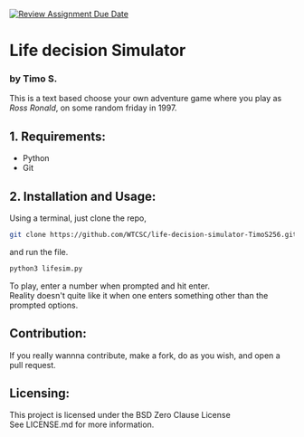 [![Review Assignment Due Date](https://classroom.github.com/assets/deadline-readme-button-22041afd0340ce965d47ae6ef1cefeee28c7c493a6346c4f15d667ab976d596c.svg)](https://classroom.github.com/a/18nK7qGW)
# **Life decision Simulator**
### by Timo S.
This is a text based choose your own adventure game where you play as *Ross Ronald*, on some random friday in 1997.

## 1. Requirements: 

* Python
* Git

## 2. Installation and Usage:

Using a terminal, just clone the repo,
```sh
git clone https://github.com/WTCSC/life-decision-simulator-TimoS256.git
```
and run the file.

```sh
python3 lifesim.py
```

To play, enter a number when prompted and hit enter.  
Reality doesn't quite like it when one enters something other than the prompted options.

## Contribution:

If you really wannna contribute, make a fork, do as you wish, and open a pull request. 

## Licensing:

This project is licensed under the BSD Zero Clause License  
See LICENSE.md for more information.
